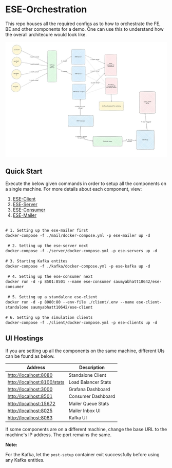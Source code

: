 # ESE-Orchestration

This repo houses all the required configs as to how to orchestrate the FE, BE and other components for a demo. One can use this to understand how the overall architecure would look like.

![ESE Overview](./images/overview.jpg)

## Quick Start

Execute the below given commands in order to setup all the components on a single machine. For more details about each component, view:

1. [ESE-Client](./client/README.md)
2. [ESE-Server](./server/README.md)
3. [ESE-Consumer](./consumer/README.md)
4. [ESE-Mailer](./mail/README.md)

```shell

# 1. Setting up the ese-mailer first
docker-compose -f ./mail/docker-compose.yml -p ese-mailer up -d

 # 2. Setting up the ese-server next
docker-compose -f ./server/docker-compose.yml -p ese-servers up -d

# 3. Starting Kafka entites
docker-compose -f ./kafka/docker-compose.yml -p ese-kafka up -d 

 # 4. Setting up the ese-consumer next
docker run -d -p 8501:8501 --name ese-consumer saumyabhatt10642/ese-consumer

 # 5. Setting up a standalone ese-client
docker run -d -p 8080:80 --env-file ./client/.env --name ese-client-standalone saumyabhatt10642/ese-client

# 6. Setting up the simulation clients
docker-compose -f ./client/docker-compose.yml -p ese-clients up -d

```

## UI Hostings

If you are setting up all the components on the same machine, different UIs can be found as below.

| Address                       | Description         |
| ----------------------------- | ------------------- |
| <http://localhost:8080>       | Standalone Client   |
| <http://localhost:8100/stats> | Load Balancer Stats |
| <http://localhost:3000>       | Grafana Dashboard   |
| <http://localhost:8501>       | Consumer Dashboard  |
| <http://localhost:15672>      | Mailer Queue Stats  |
| <http://localhost:8025>       | Mailer Inbox UI     |
| <http://localhost:8083>       | Kafka UI            | 

If some components are on a different machine, change the base URL to the machine's IP address. The port remains the same.

__Note:__

For the Kafka, let the `post-setup` container exit successfully before using any Kafka entities.
